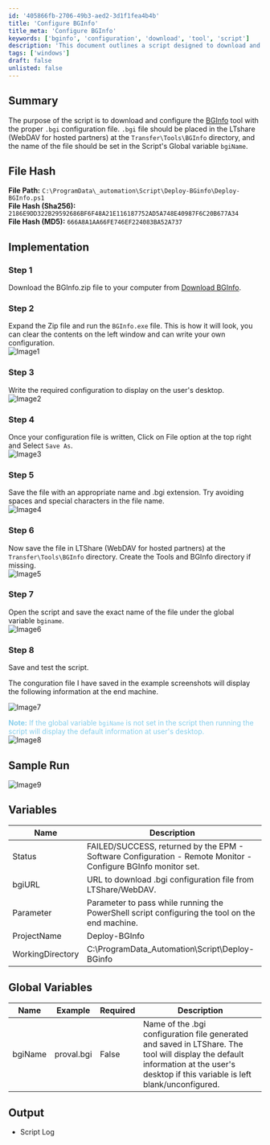 ```yaml
---
id: '405866fb-2706-49b3-aed2-3d1f1fea4b4b'
title: 'Configure BGInfo'
title_meta: 'Configure BGInfo'
keywords: ['bginfo', 'configuration', 'download', 'tool', 'script']
description: 'This document outlines a script designed to download and configure the BGInfo tool, ensuring the proper .bgi configuration file is placed in the designated LTshare directory for optimal usage.'
tags: ['windows']
draft: false
unlisted: false
---
```


## Summary

The purpose of the script is to download and configure the [BGInfo](https://learn.microsoft.com/en-us/sysinternals/downloads/bginfo) tool with the proper `.bgi` configuration file. `.bgi` file should be placed in the LTshare (WebDAV for hosted partners) at the `Transfer\Tools\BGInfo` directory, and the name of the file should be set in the Script's Global variable `bgiName`.

## File Hash

**File Path:** `C:\ProgramData\_automation\Script\Deploy-BGinfo\Deploy-BGInfo.ps1`  
**File Hash (Sha256):** `2186E9DD322B29592686BF6F48A21E116187752AD5A748E40987F6C20B677A34`  
**File Hash (MD5):** `666A8A1AA66FE746EF224083BA52A737`

## Implementation

### Step 1  
Download the BGInfo.zip file to your computer from [Download BGInfo](https://download.sysinternals.com/files/BGInfo.zip).

### Step 2  
Expand the Zip file and run the `BGInfo.exe` file. This is how it will look, you can clear the contents on the left window and can write your own configuration.  
![Image1](../../../static/img/cwa-configure-bginfo/Image1.png)

### Step 3  
Write the required configuration to display on the user's desktop.  
![Image2](../../../static/img/cwa-configure-bginfo/Image2.png)

### Step 4  
Once your configuration file is written, Click on File option at the top right and Select `Save As`.  
![Image3](../../../static/img/cwa-configure-bginfo/Image3.png)

### Step 5  
Save the file with an appropriate name and .bgi extension. Try avoiding spaces and special characters in the file name.  
![Image4](../../../static/img/cwa-configure-bginfo/Image4.png)

### Step 6  
Now save the file in LTShare (WebDAV for hosted partners) at the `Transfer\Tools\BGInfo` directory. Create the Tools and BGInfo directory if missing.  
![Image5](../../../static/img/cwa-configure-bginfo/Image5.png)

### Step 7  
Open the script and save the exact name of the file under the global variable `bginame`.  
![Image6](../../../static/img/cwa-configure-bginfo/Image6.png)

### Step 8  
Save and test the script.  

The conguration file I have saved in the example screenshots will display the following information at the end machine.  

![Image7](../../../static/img/cwa-configure-bginfo/Image7.png)  

<span style="color: skyblue;">**Note:** If the global variable `bgiName` is not set in the script then running the script will display the default information at user's desktop.</span>  
![Image8](../../../static/img/cwa-configure-bginfo/Image8.png)  

## Sample Run  

![Image9](../../../static/img/cwa-configure-bginfo/Image9.png) 

## Variables  

| Name            | Description                                                                                           |
|-----------------|-------------------------------------------------------------------------------------------------------|
| Status          | FAILED/SUCCESS, returned by the EPM - Software Configuration - Remote Monitor - Configure BGInfo monitor set. |
| bgiURL          | URL to download .bgi configuration file from LTShare/WebDAV.                                          |
| Parameter       | Parameter to pass while running the PowerShell script configuring the tool on the end machine.        |
| ProjectName     | Deploy-BGInfo                                                                                         |
| WorkingDirectory| C:\ProgramData\_Automation\Script\Deploy-BGinfo                                                        |

## Global Variables  

| Name    | Example    | Required | Description                                                                                                      |
|---------|------------|----------|------------------------------------------------------------------------------------------------------------------|
| bgiName | proval.bgi | False    | Name of the .bgi configuration file generated and saved in LTShare. The tool will display the default information at the user's desktop if this variable is left blank/unconfigured. | 

## Output  

- Script Log
